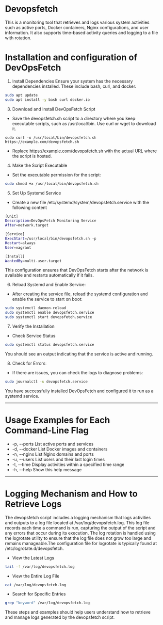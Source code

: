 # Devopsfetch 
This is a monitoring tool that retrieves and logs various system activities such as active ports, Docker containers, Nginx configurations, and user information. It also supports time-based activity queries and logging to a file with rotation.

# Installation and configuration of DevOpsFetch
1. Install Dependencies
Ensure your system has the necessary dependencies installed. These include bash, curl, and docker. 
```bash
sudo apt update
sudo apt install -y bash curl docker.io
```
3. Download and Install DevOpsFetch Script
- Save the devopsfetch.sh script to a directory where you keep executable scripts, such as /usr/local/bin. Use curl or wget to download it.
```
sudo curl -o /usr/local/bin/devopsfetch.sh https://example.com/devopsfetch.sh
```
- Replace https://example.com/devopsfetch.sh with the actual URL where the script is hosted.

4. Make the Script Executable

- Set the executable permission for the script:

```bash
sudo chmod +x /usr/local/bin/devopsfetch.sh
```
5. Set Up Systemd Service
- Create a new file /etc/systemd/system/devopsfetch.service with the following content
```bash
[Unit]
Description=DevOpsFetch Monitoring Service
After=network.target

[Service]
ExecStart=/usr/local/bin/devopsfetch.sh -p
Restart=always
User=vagrant

[Install]
WantedBy=multi-user.target
```
This configuration ensures that DevOpsFetch starts after the network is available and restarts automatically if it fails.

6. Reload Systemd and Enable Service:

- After creating the service file, reload the systemd configuration and enable the service to start on boot:

```bash
sudo systemctl daemon-reload
sudo systemctl enable devopsfetch.service
sudo systemctl start devopsfetch.service
```
7. Verify the Installation
- Check Service Status
```bash
sudo systemctl status devopsfetch.service
```
You should see an output indicating that the service is active and running.

8. Check for Errors:

- If there are issues, you can check the logs to diagnose problems:

```bash
sudo journalctl -u devopsfetch.service
```
You have successfully installed DevOpsFetch and configured it to run as a systemd service. 

--------------------------------------------------------------------------------------------------------------------------------------------------------

# Usage Examples for Each Command-Line Flag
-  -p, --ports          List active ports and services
-  -d, --docker         List Docker images and containers
-  -n, --nginx          List Nginx domains and ports
-  -u, --users          List users and their last login times
-  -t, --time           Display activities within a specified time range
-  -h, --help           Show this help message

---------------------------------------------------------------------------------------------------------------------------------------------------------

# Logging Mechanism and How to Retrieve Logs
The devopsfetch script includes a logging mechanism that logs activities and outputs to a log file located at /var/log/devopsfetch.log. This log file records each time a command is run, capturing the output of the script and any errors that occur during its execution. The log rotation is handled using the logrotate utility to ensure that the log file does not grow too large and remains manageable.The configuration file for logrotate is typically found at /etc/logrotate.d/devopsfetch.

- View the Latest Logs
```bash
tail -f /var/log/devopsfetch.log
```
- View the Entire Log File
```bash
cat /var/log/devopsfetch.log
```
- Search for Specific Entries
```bash
grep "keyword" /var/log/devopsfetch.log
```
These steps and examples should help users understand how to retrieve and manage logs generated by the devopsfetch script.
